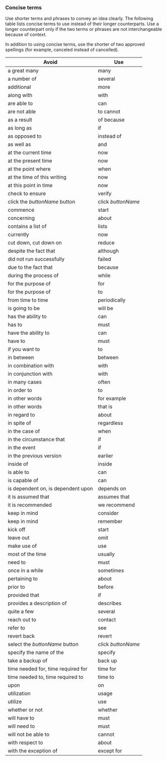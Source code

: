 ### Concise terms 
Use shorter terms and phrases to convey an idea clearly. The following table lists concise terms to use instead of their longer counterparts. Use a longer counterpart only if the two terms or phrases are not interchangeable because of context.

In addition to using concise terms, use the shorter of two approved spellings (for example, canceled instead of cancelled).

| Avoid | Use |
| - | - |
|a great many | many
|a number of | several
|additional | more
|along with | with
|are able to | can
|are not able |to cannot 
|as a result | of because
|as long as | if
|as opposed to | instead of
|as well as | and
|at the current time | now
|at the present time | now
|at the point where | when
|at the time of this writing | now
|at this point in time | now
|check to ensure | verify 
|click the  _buttonName_ button | click  _buttonName_
|commence | start
|concerning | about
| contains a list of| lists
| currently| now
| cut down, cut down on| reduce
| despite the fact that| although
| did not run successfully| failed
| due to the fact that| because
| during the process of| while
| for the purpose of| for
| for the purpose of| to
| from time to time| periodically
| is going to be| will be
| has the ability to| can
| has to| must
| have the ability to| can
| have to| must
| if you want to| to
| in between | between
| in combination with| with
| in conjunction with| with
| in many cases| often
| in order to | to
| in other words| for example
| in other words| that is
| in regard to| about
| in spite of| regardless
| in the case of| when
| in the circumstance that| if
| in the event| if
| in the previous version| earlier
| inside of| inside
| is able to| can
| is capable of| can
| is dependent on, is dependent upon| depends on
| it is assumed that| assumes that
| it is recommended| we recommend
| keep in mind| consider
| keep in mind| remember
| kick off| start
| leave out| omit
| make use of| use
| most of the time| usually
| need to| must
| once in a while| sometimes
| pertaining to| about
| prior to| before
| provided that| if
| provides a description of| describes
| quite a few| several
| reach out to| contact
| refer to| see
| revert back| revert
| select the  _buttonName_  button| click  _buttonName_
| specify the name of the| specify
| take a backup of| back up
| time needed for, time required for| time for
| time needed to, time required to| time to
| upon| on
| utilization| usage
| utilize| use
| whether or not| whether
| will have to| must
| will need to| must
| will not be able to| cannot
| with respect to| about
| with the exception of| except for
